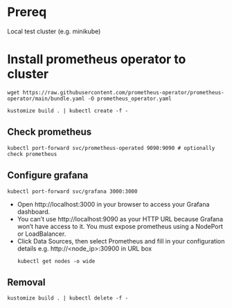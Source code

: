 # Prereq
Local test cluster (e.g. minikube)

# Install prometheus operator to cluster
```
wget https://raw.githubusercontent.com/prometheus-operator/prometheus-operator/main/bundle.yaml -O prometheus_operator.yaml

kustomize build . | kubectl create -f -
```

## Check prometheus
```
kubectl port-forward svc/prometheus-operated 9090:9090 # optionally check prometheus
```

## Configure grafana
```
kubectl port-forward svc/grafana 3000:3000
```

* Open http://localhost:3000 in your browser to access your Grafana dashboard. 
* You can’t use http://localhost:9090 as your HTTP URL because Grafana won’t have access to it. You must expose prometheus using a NodePort or LoadBalancer.
* Click Data Sources, then select Prometheus and fill in your configuration details e.g. http://<node_ip>:30900 in URL box
    ```
    kubectl get nodes -o wide
    ```


## Removal
```
kustomize build . | kubectl delete -f -
```
